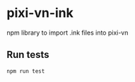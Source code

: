 # pixi-vn-ink

npm library to import .ink files into pixi-vn

## Run tests

```bash
npm run test
```
